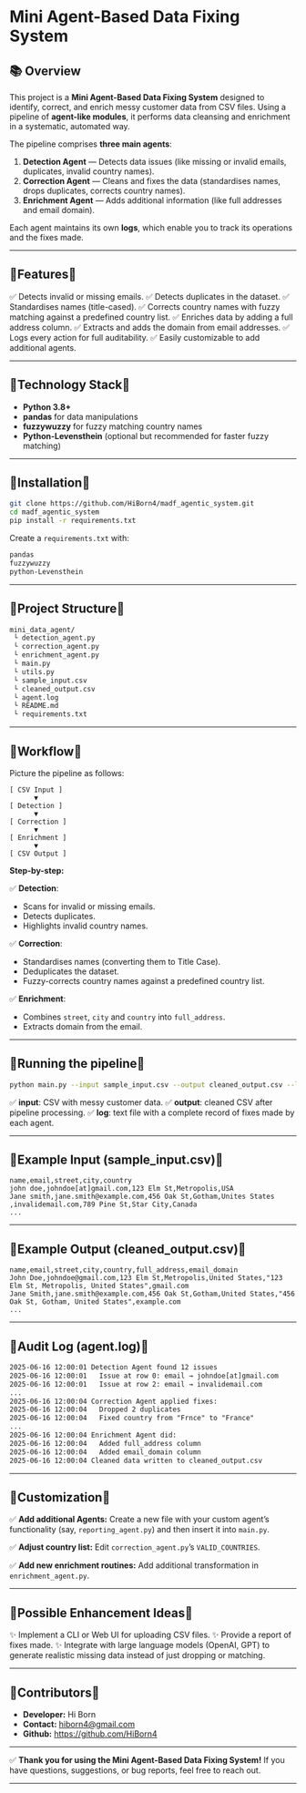 # Mini Agent-Based Data Fixing System

## 📚 **Overview**

This project is a **Mini Agent-Based Data Fixing System** designed to identify, correct, and enrich messy customer data from CSV files.
Using a pipeline of **agent-like modules**, it performs data cleansing and enrichment in a systematic, automated way.

The pipeline comprises **three main agents**:

1. **Detection Agent** — Detects data issues (like missing or invalid emails, duplicates, invalid country names).
2. **Correction Agent** — Cleans and fixes the data (standardises names, drops duplicates, corrects country names).
3. **Enrichment Agent** — Adds additional information (like full addresses and email domain).

Each agent maintains its own **logs**, which enable you to track its operations and the fixes made.

---

## 🔹Features🔹

✅ Detects invalid or missing emails.
✅ Detects duplicates in the dataset.
✅ Standardises names (title-cased).
✅ Corrects country names with fuzzy matching against a predefined country list.
✅ Enriches data by adding a full address column.
✅ Extracts and adds the domain from email addresses.
✅ Logs every action for full auditability.
✅ Easily customizable to add additional agents.

---

## 🔹Technology Stack🔹

* **Python 3.8+**
* **pandas** for data manipulations
* **fuzzywuzzy** for fuzzy matching country names
* **Python-Levensthein** (optional but recommended for faster fuzzy matching)

---

## 🔹Installation🔹

```bash
git clone https://github.com/HiBorn4/madf_agentic_system.git
cd madf_agentic_system
pip install -r requirements.txt
```

Create a `requirements.txt` with:

```txt
pandas
fuzzywuzzy
python-Levensthein
```

---

## 🔹Project Structure🔹

```bash
mini_data_agent/
 └ detection_agent.py
 └ correction_agent.py
 └ enrichment_agent.py
 └ main.py
 └ utils.py
 └ sample_input.csv
 └ cleaned_output.csv
 └ agent.log
 └ README.md
 └ requirements.txt
```

---

## 🔹Workflow🔹

Picture the pipeline as follows:

```
[ CSV Input ]
      ▼
[ Detection ]
      ▼
[ Correction ]
      ▼
[ Enrichment ]
      ▼
[ CSV Output ]
```

**Step-by-step:**

✅ **Detection**:

* Scans for invalid or missing emails.
* Detects duplicates.
* Highlights invalid country names.

✅ **Correction**:

* Standardises names (converting them to Title Case).
* Deduplicates the dataset.
* Fuzzy-corrects country names against a predefined country list.

✅ **Enrichment**:

* Combines `street`, `city` and `country` into `full_address`.
* Extracts domain from the email.

---

## 🔹Running the pipeline🔹

```bash
python main.py --input sample_input.csv --output cleaned_output.csv --log agent.log
```

✅ **input**: CSV with messy customer data.
✅ **output**: cleaned CSV after pipeline processing.
✅ **log**: text file with a complete record of fixes made by each agent.

---

## 🔹Example Input (sample\_input.csv)🔹

```csv
name,email,street,city,country
john doe,johndoe[at]gmail.com,123 Elm St,Metropolis,USA
Jane smith,jane.smith@example.com,456 Oak St,Gotham,Unites States
,invalidemail.com,789 Pine St,Star City,Canada
...
```

---

## 🔹Example Output (cleaned\_output.csv)🔹

```csv
name,email,street,city,country,full_address,email_domain
John Doe,johndoe@gmail.com,123 Elm St,Metropolis,United States,"123 Elm St, Metropolis, United States",gmail.com
Jane Smith,jane.smith@example.com,456 Oak St,Gotham,United States,"456 Oak St, Gotham, United States",example.com
...
```

---

## 🔹Audit Log (agent.log)🔹

```txt
2025-06-16 12:00:01 Detection Agent found 12 issues
2025-06-16 12:00:01   Issue at row 0: email → johndoe[at]gmail.com
2025-06-16 12:00:01   Issue at row 2: email → invalidemail.com
...
2025-06-16 12:00:04 Correction Agent applied fixes:
2025-06-16 12:00:04   Dropped 2 duplicates
2025-06-16 12:00:04   Fixed country from "Frnce" to "France"
...
2025-06-16 12:00:04 Enrichment Agent did:
2025-06-16 12:00:04   Added full_address column
2025-06-16 12:00:04   Added email_domain column
2025-06-16 12:00:04 Cleaned data written to cleaned_output.csv
```

---

## 🔹Customization🔹

✅ **Add additional Agents:**
Create a new file with your custom agent’s functionality (say, `reporting_agent.py`) and then insert it into `main.py`.

✅ **Adjust country list:**
Edit `correction_agent.py`’s `VALID_COUNTRIES`.

✅ **Add new enrichment routines:**
Add additional transformation in `enrichment_agent.py`.

---

## 🔹Possible Enhancement Ideas🔹

✨ Implement a CLI or Web UI for uploading CSV files.
✨ Provide a report of fixes made.
✨ Integrate with large language models (OpenAI, GPT) to generate realistic missing data instead of just dropping or matching.

---

## 🔹Contributors🔹

* **Developer:** Hi Born
* **Contact:** hiborn4@gmail.com
* **Github:** https://github.com/HiBorn4

---

✅ **Thank you for using the Mini Agent-Based Data Fixing System!**
If you have questions, suggestions, or bug reports, feel free to reach out.

---
